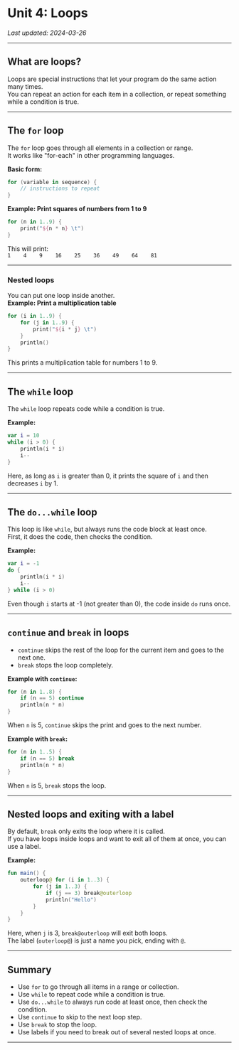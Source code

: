 # Unit 4: Loops

_Last updated: 2024-03-26_

---

## What are loops?

Loops are special instructions that let your program do the same action many times.  
You can repeat an action for each item in a collection, or repeat something while a condition is true.

---

## The `for` loop

The `for` loop goes through all elements in a collection or range.  
It works like "for-each" in other programming languages.

**Basic form:**
```kotlin
for (variable in sequence) {
    // instructions to repeat
}
```

**Example: Print squares of numbers from 1 to 9**
```kotlin
for (n in 1..9) {
    print("${n * n} \t")
}
```
This will print:  
`1    4    9    16    25    36    49    64    81`

---

### Nested loops

You can put one loop inside another.  
**Example: Print a multiplication table**

```kotlin
for (i in 1..9) {
    for (j in 1..9) {
        print("${i * j} \t")
    }
    println()
}
```
This prints a multiplication table for numbers 1 to 9.

---

## The `while` loop

The `while` loop repeats code while a condition is true.

**Example:**
```kotlin
var i = 10
while (i > 0) {
    println(i * i)
    i--
}
```
Here, as long as `i` is greater than 0, it prints the square of `i` and then decreases `i` by 1.

---

## The `do...while` loop

This loop is like `while`, but always runs the code block at least once.  
First, it does the code, then checks the condition.

**Example:**
```kotlin
var i = -1
do {
    println(i * i)
    i--
} while (i > 0)
```
Even though `i` starts at -1 (not greater than 0), the code inside `do` runs once.

---

## `continue` and `break` in loops

- `continue` skips the rest of the loop for the current item and goes to the next one.
- `break` stops the loop completely.

**Example with `continue`:**
```kotlin
for (n in 1..8) {
    if (n == 5) continue
    println(n * n)
}
```
When `n` is 5, `continue` skips the print and goes to the next number.

**Example with `break`:**
```kotlin
for (n in 1..5) {
    if (n == 5) break
    println(n * n)
}
```
When `n` is 5, `break` stops the loop.

---

## Nested loops and exiting with a label

By default, `break` only exits the loop where it is called.  
If you have loops inside loops and want to exit all of them at once, you can use a label.

**Example:**
```kotlin
fun main() {
    outerloop@ for (i in 1..3) {
        for (j in 1..3) {
            if (j == 3) break@outerloop
            println("Hello")
        }
    }
}
```
Here, when `j` is 3, `break@outerloop` will exit both loops.  
The label (`outerloop@`) is just a name you pick, ending with `@`.

---

## Summary

- Use `for` to go through all items in a range or collection.
- Use `while` to repeat code while a condition is true.
- Use `do...while` to always run code at least once, then check the condition.
- Use `continue` to skip to the next loop step.
- Use `break` to stop the loop.
- Use labels if you need to break out of several nested loops at once.

---